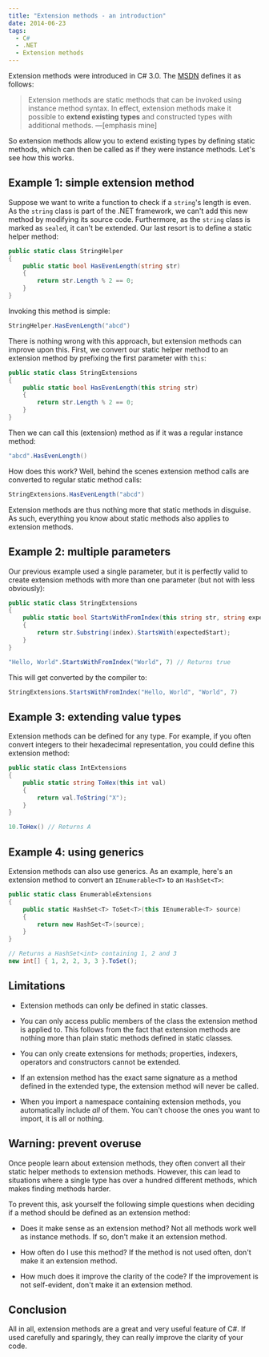 ```yaml
---
title: "Extension methods - an introduction"
date: 2014-06-23
tags: 
  - C#
  - .NET
  - Extension methods
---
```


Extension methods were introduced in C# 3.0. The [MSDN](http://msdn.microsoft.com/en-us/library/bb308966.aspx#csharp3.0overview_topic3) defines it as follows:

> Extension methods are static methods that can be invoked using instance method syntax. In effect, extension methods make it possible to **extend existing types** and constructed types with additional methods. —[emphasis mine]

So extension methods allow you to extend existing types by defining static methods, which can then be called as if they were instance methods. Let's see how this works.

## Example 1: simple extension method

Suppose we want to write a function to check if a `string`'s length is even. As the `string` class is part of the .NET framework, we can't add this new method by modifying its source code. Furthermore, as the `string` class is marked as `sealed`, it can't be extended. Our last resort is to define a static helper method:

```csharp
public static class StringHelper
{
    public static bool HasEvenLength(string str)
    {
        return str.Length % 2 == 0;
    }
}
```

Invoking this method is simple:

```csharp
StringHelper.HasEvenLength("abcd")
```

There is nothing wrong with this approach, but extension methods can improve upon this. First, we convert our static helper method to an extension method by prefixing the first parameter with `this`:

```csharp
public static class StringExtensions
{
    public static bool HasEvenLength(this string str)
    {
        return str.Length % 2 == 0;
    }
}
```

Then we can call this (extension) method as if it was a regular instance method:

```csharp
"abcd".HasEvenLength()
```

How does this work? Well, behind the scenes extension method calls are converted to regular static method calls:

```csharp
StringExtensions.HasEvenLength("abcd")
```

Extension methods are thus nothing more that static methods in disguise. As such, everything you know about static methods also applies to extension methods. 

## Example 2: multiple parameters
Our previous example used a single parameter, but it is perfectly valid to create extension methods with more than one parameter (but not with less obviously):

```csharp
public static class StringExtensions
{
    public static bool StartsWithFromIndex(this string str, string expectedStart, int index)
    {
        return str.Substring(index).StartsWith(expectedStart);
    }
}

"Hello, World".StartsWithFromIndex("World", 7) // Returns true
```

This will get converted by the compiler to:

```csharp
StringExtensions.StartsWithFromIndex("Hello, World", "World", 7)
```

## Example 3: extending value types
Extension methods can be defined for any type. For example, if you often convert integers to their hexadecimal representation, you could define this extension method:

```csharp
public static class IntExtensions
{
    public static string ToHex(this int val)
    {
        return val.ToString("X");
    }
} 

10.ToHex() // Returns A
```

## Example 4: using generics
Extension methods can also use generics. As an example, here's an extension method to convert an `IEnumerable<T>` to an `HashSet<T>`:

```csharp
public static class EnumerableExtensions
{
    public static HashSet<T> ToSet<T>(this IEnumerable<T> source)
    {
        return new HashSet<T>(source);
    }
}

// Returns a HashSet<int> containing 1, 2 and 3
new int[] { 1, 2, 2, 3, 3 }.ToSet(); 
```

## Limitations

- Extension methods can only be defined in static classes.

- You can only access public members of the class the extension method is applied to. This follows from the fact that extension methods are nothing more than plain static methods defined in static classes.

- You can only create extensions for methods; properties, indexers, operators and constructors cannot be extended.

- If an extension method has the exact same signature as a method defined in the extended type, the extension method will never be called.

- When you import a namespace containing extension methods, you automatically include *all* of them. You can't choose the ones you want to import, it is all or nothing.

## Warning: prevent overuse

Once people learn about extension methods, they often convert all their static helper methods to extension methods. However, this can lead to situations where a single type has over a hundred different methods, which makes finding methods harder.

To prevent this, ask yourself the following simple questions when deciding if a method should be defined as an extension method:

- Does it make sense as an extension method? Not all methods work well as instance methods. If so, don't make it an extension method. 

- How often do I use this method? If the method is not used often, don't make it an extension method.

- How much does it improve the clarity of the code? If the improvement is not self-evident, don't make it an extension method.

## Conclusion

All in all, extension methods are a great and very useful feature of C#. If used carefully and sparingly, they can really improve the clarity of your code.